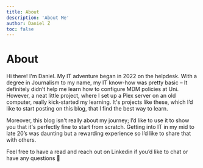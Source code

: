 ```yaml
---
title: About
description: 'About Me'
author: Daniel Z
toc: false
---
```


# About 

Hi there! I'm Daniel. My IT adventure began in 2022 on the helpdesk. With a degree in Journalism to my name, my IT know-how was pretty basic – It definitely didn’t help me learn  how to configure MDM policies at Uni. However, a neat little project, where I set up a Plex server on an old computer, really kick-started my learning. It's projects like these, which I’d like to start posting on this blog, that I find the best way to learn.

Moreover, this blog isn't really about my journey; I’d like to use it to show you that it's perfectly fine to start from scratch. Getting into IT in my mid to late 20’s was daunting but a rewarding experience so I’d like to share that with others.

Feel free to have a read and reach out on Linkedin if you’d like to chat or have any questions 🙂
